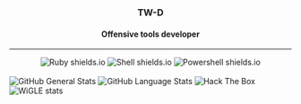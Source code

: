 <div align="center">
  <h3>TW-D</h3>
  <h4>Offensive tools developer</h4>
  <hr />
  <img src="https://img.shields.io/badge/Ruby-CC342D?style=for-the-badge&logo=ruby&logoColor=white" alt="Ruby shields.io" />
  <img src="https://img.shields.io/badge/Shell-CC342D?style=for-the-badge&logo=shell&logoColor=white" alt="Shell shields.io" />
  <img src="https://img.shields.io/badge/Powershell-CC342D?style=for-the-badge&logo=powershell&logoColor=white" alt="Powershell shields.io" />
</div>

<br />

<img src="https://github-readme-stats.vercel.app/api?username=TW-D&show_icons=true&theme=radical" alt="GitHub General Stats" />
<img src="https://github-readme-stats.vercel.app/api/top-langs/?username=TW-D&theme=radical" alt="GitHub Language Stats" />
<img src="https://www.hackthebox.eu/badge/image/511306" alt="Hack The Box" />
<img src="https://wigle.net/bi/dYBZLnwaqrr9T+lIAM1+VA.png" border="0" alt="WiGLE stats" />
